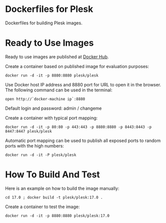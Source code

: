 # Dockerfiles for Plesk

Dockerfiles for building Plesk images.

# Ready to Use Images

Ready to use images are published at [Docker Hub](https://hub.docker.com/r/plesk/plesk/).

Create a container based on published image for evaluation purposes:

    docker run -d -it -p 8880:8880 plesk/plesk

Use Docker host IP address and 8880 port for URL to open it in the browser. The following command can be used in the terminal:

    open http://`docker-machine ip`:8880
    
Default login and password: admin / changeme 

Create a container with typical port mapping:

    docker run -d -it -p 80:80 -p 443:443 -p 8880:8880 -p 8443:8443 -p 8447:8447 plesk/plesk

Automatic port mapping can be used to publish all exposed ports to random ports with the high numbers:

    docker run -d -it -P plesk/plesk

# How To Build And Test

Here is an example on how to build the image manually:

    cd 17.0 ; docker build -t plesk/plesk:17.0 .

Create a container to test the image:

    docker run -d -it -p 8880:8880 plesk/plesk:17.0
